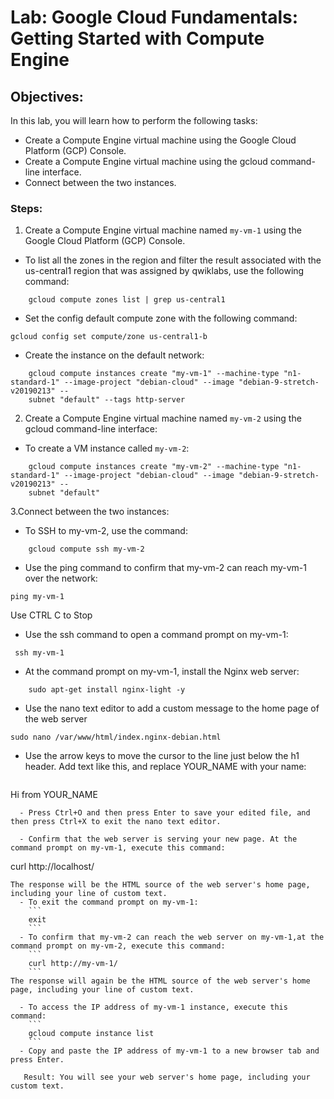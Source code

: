 # Lab: Google Cloud Fundamentals: Getting Started with Compute Engine

## Objectives:
In this lab, you will learn how to perform the following tasks:
- Create a Compute Engine virtual machine using the Google Cloud Platform (GCP) Console.
- Create a Compute Engine virtual machine using the gcloud command-line interface.
- Connect between the two instances.

### Steps:
1. Create a Compute Engine virtual machine named `my-vm-1` using the Google Cloud Platform (GCP) Console.
 - To list all the zones in the region and filter the result associated with the us-central1 region that was assigned by qwiklabs, use the following command: 
```
    gcloud compute zones list | grep us-central1  
```
 - Set the config default compute zone with the following command:  
```    
gcloud config set compute/zone us-central1-b
```
 - Create the instance on the default network:
```
    gcloud compute instances create "my-vm-1" --machine-type "n1-standard-1" --image-project "debian-cloud" --image "debian-9-stretch-v20190213" --
	subnet "default" --tags http-server
```
2. Create a Compute Engine virtual machine named `my-vm-2` using the gcloud command-line interface:
 - To create a VM instance called `my-vm-2`:
```
    gcloud compute instances create "my-vm-2" --machine-type "n1-standard-1" --image-project "debian-cloud" --image "debian-9-stretch-v20190213" --
	subnet "default"
```
3.Connect between the two instances:
  - To SSH to my-vm-2, use the command:
```
    gcloud compute ssh my-vm-2
```
  - Use the ping command to confirm that my-vm-2 can reach my-vm-1 over the network:
```    
ping my-vm-1
```    
Use CTRL C to Stop
  - Use the ssh command to open a command prompt on my-vm-1:
 ```
  ssh my-vm-1
``` 
  - At the command prompt on my-vm-1, install the Nginx web server:
```
    sudo apt-get install nginx-light -y
```
  - Use the nano text editor to add a custom message to the home page of the web server
```
sudo nano /var/www/html/index.nginx-debian.html
```
  - Use the arrow keys to move the cursor to the line just below the h1 header. Add text like this, and replace YOUR_NAME with your name:
    ```
Hi from YOUR_NAME
```
  - Press Ctrl+O and then press Enter to save your edited file, and then press Ctrl+X to exit the nano text editor.

  - Confirm that the web server is serving your new page. At the command prompt on my-vm-1, execute this command:
```    
curl http://localhost/
```  
The response will be the HTML source of the web server's home page, including your line of custom text.
  - To exit the command prompt on my-vm-1:
    ```
    exit
    ``` 
  - To confirm that my-vm-2 can reach the web server on my-vm-1,at the command prompt on my-vm-2, execute this command:
    ```
    curl http://my-vm-1/
    ```
The response will again be the HTML source of the web server's home page, including your line of custom text.

  - To access the IP address of my-vm-1 instance, execute this command:
    ```
    gcloud compute instance list
    ```
  - Copy and paste the IP address of my-vm-1 to a new browser tab and press Enter.

   Result: You will see your web server's home page, including your custom text.